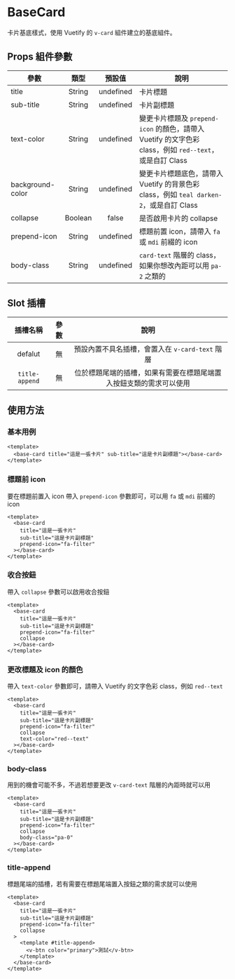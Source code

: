 # BaseCard

卡片基底樣式，使用 Vuetify 的 `v-card` 組件建立的基底組件。

## Props 組件參數

| 參數         |  類型   |  預設值   | 說明                                                                                    |
| ------------ | :-----: | :-------: | --------------------------------------------------------------------------------------- |
| title        | String  | undefined | 卡片標題                                                                                |
| sub-title    | String  | undefined | 卡片副標題                                                                              |
| text-color   | String  | undefined | 變更卡片標題及 `prepend-icon` 的顏色，請帶入 Vuetify 的文字色彩 class，例如 `red--text`，或是自訂 Class |
| background-color   | String  | undefined | 變更卡片標題底色，請帶入 Vuetify 的背景色彩 class，例如 `teal darken-2`，或是自訂 Class |
| collapse     | Boolean |   false   | 是否啟用卡片的 collapse                                                                 |
| prepend-icon | String  | undefined | 標題前置 icon，請帶入 `fa` 或 `mdi` 前綴的 icon                                         |
| body-class   | String  | undefined | `card-text` 階層的 class，如果你想改內距可以用 `pa-2` 之類的                            |

## Slot 插槽

|    插槽名稱    | 參數 |                                說明                                |
| :------------: | :--: | :----------------------------------------------------------------: |
|    defalut     |  無  |          預設內置不具名插槽，會置入在 `v-card-text` 階層           |
| `title-append` |  無  | 位於標題尾端的插槽，如果有需要在標題尾端置入按鈕支類的需求可以使用 |

## 使用方法

### 基本用例

```vue
<template>
  <base-card title="這是一張卡片" sub-title="這是卡片副標題"></base-card>
</template>
```

### 標題前 icon

要在標題前置入 icon 帶入 `prepend-icon` 參數即可，可以用 `fa` 或 `mdi` 前綴的 icon

```vue
<template>
  <base-card
    title="這是一張卡片"
    sub-title="這是卡片副標題"
    prepend-icon="fa-filter"
  ></base-card>
</template>
```

### 收合按鈕

帶入 `collapse` 參數可以啟用收合按鈕

```vue
<template>
  <base-card
    title="這是一張卡片"
    sub-title="這是卡片副標題"
    prepend-icon="fa-filter"
    collapse
  ></base-card>
</template>
```

### 更改標題及 icon 的顏色

帶入 `text-color` 參數即可，請帶入 Vuetify 的文字色彩 class，例如 `red--text`

```vue
<template>
  <base-card
    title="這是一張卡片"
    sub-title="這是卡片副標題"
    prepend-icon="fa-filter"
    collapse
    text-color="red--text"
  ></base-card>
</template>
```

### body-class

用到的機會可能不多，不過若想要更改 `v-card-text` 階層的內距時就可以用

```vue
<template>
  <base-card
    title="這是一張卡片"
    sub-title="這是卡片副標題"
    prepend-icon="fa-filter"
    collapse
    body-class="pa-0"
  ></base-card>
</template>
```

### title-append

標題尾端的插槽，若有需要在標題尾端置入按鈕之類的需求就可以使用

```vue
<template>
  <base-card
    title="這是一張卡片"
    sub-title="這是卡片副標題"
    prepend-icon="fa-filter"
    collapse
  >
    <template #title-append>
      <v-btn color="primary">測試</v-btn>
    </template>
  </base-card>
</template>
```